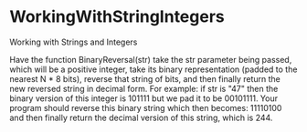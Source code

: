 # WorkingWithStringIntegers
Working with Strings and Integers

Have the function BinaryReversal(str) take the str parameter being passed, which will be a positive integer, take its binary representation (padded to the nearest N * 8 bits), reverse that string of bits, and then finally return the new reversed string in decimal form. For example: if str is "47" then the binary version of this integer is 101111 but we pad it to be 00101111. 
Your program should reverse this binary string which then becomes: 11110100 and then finally return the decimal version of this string, which is 244.
